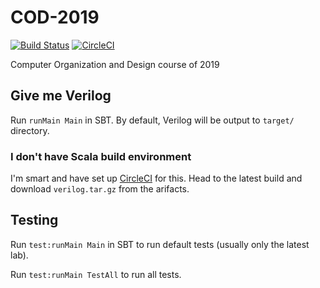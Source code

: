# COD-2019

[![Build Status](https://travis-ci.com/iBug/COD-2019.svg?token=9jooK4Qfof8h4FFgpnEK&branch=master)](https://travis-ci.com/iBug/COD-2019) [![CircleCI](https://circleci.com/gh/iBug/COD-2019.svg?style=shield&circle-token=54b42325732cb2772c8f02651328e84af8f171cd)](https://circleci.com/gh/iBug/COD-2019)

Computer Organization and Design course of 2019

## Give me Verilog

Run `runMain Main` in SBT. By default, Verilog will be output to `target/` directory.

### I don't have Scala build environment

I'm smart and have set up [CircleCI][CircleCI] for this. Head to the latest build and download `verilog.tar.gz` from the arifacts.

## Testing

Run `test:runMain Main` in SBT to run default tests (usually only the latest lab).

Run `test:runMain TestAll` to run all tests.


  [CircleCI]: https://circleci.com/gh/iBug/COD-2019
